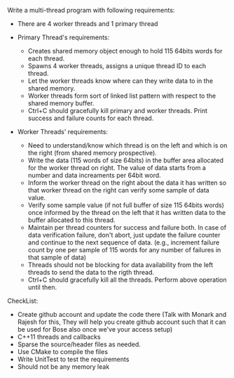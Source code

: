 Write a multi-thread program with following requirements:
- There are 4 worker threads and 1 primary thread
- Primary Thread's requirements:
  - Creates shared memory object enough to hold 115 64bits words for each thread. 
  - Spawns 4 worker threads, assigns a unique thread ID to each thread.
  - Let the worker threads know where can they write data to in the shared memory.
  - Worker threads form sort of linked list pattern with respect to the shared memory buffer. 
  - Ctrl+C should gracefully kill primary and worker threads. Print success and failure counts for each thread.

- Worker Threads' requirements:
  - Need to understand/know which thread is on the left and which is on the right (from shared memory prospective). 
  - Write the data (115 words of size 64bits) in the buffer area allocated for the worker thread on right. The value of data starts from a number and data increaments per 64bit word. 
  - Inform the worker thread on the right about the data it has written so that worker thread on the right can verify some sample of data value.
  - Verify some sample value (if not full buffer of size 115 64bits words) once informed by the thread on the left that it has written data to the buffer allocated to this thread. 
  - Maintain per thread counters for success and failure both. In case of data verification failure, don't abort, just update the failure counter and continue to the next sequence of data.  (e.g., increment failure count by one per sample of 115 words for any number of failures in that sample of data)
  - Threads should not be blocking for data availability from the left threads to send the data to the rigth thread.
  - Ctrl+C should gracefully kill all the threads. Perform above operation until then. 
  
CheckList:
- Create github account and update the code there (Talk with Monark and Rajesh for this, They will help you create github account such that it can be used for Bose also once we've your access setup)
- C++11 threads and callbacks
- Sparse the source/header files as needed. 
- Use CMake to compile the files
- Write UnitTest to test the requirements
- Should not be any memory leak

